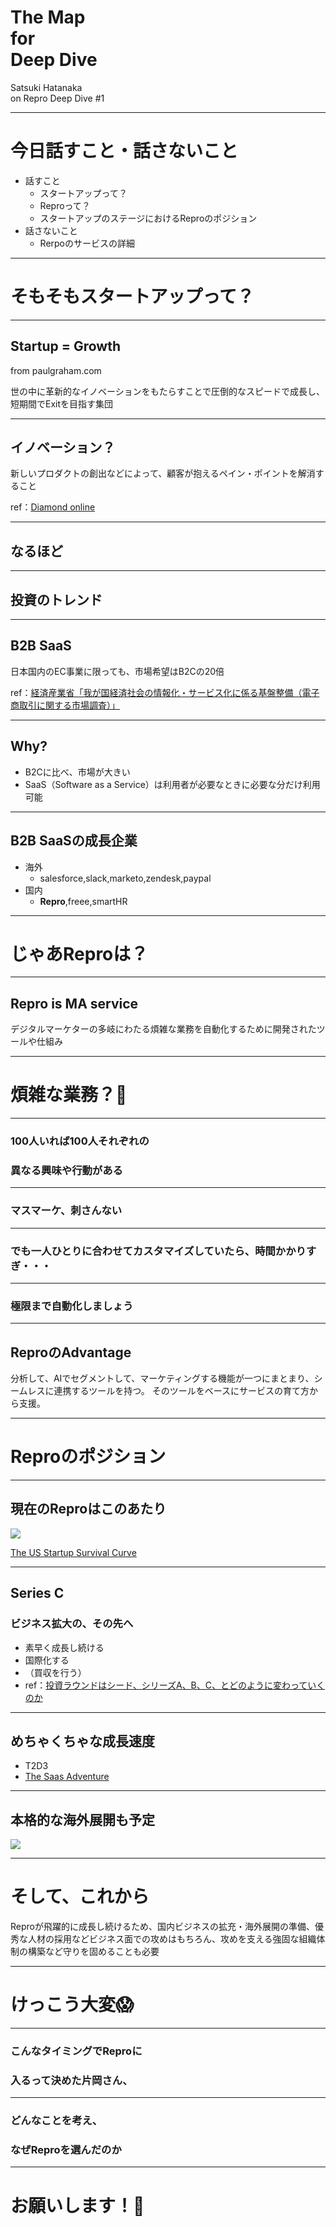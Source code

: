 # The Map<br>for<br>Deep Dive

Satsuki Hatanaka<br>
on Repro Deep Dive #1

---

# 今日話すこと・話さないこと
- 話すこと
  - スタートアップって？
  - Reproって？
  - スタートアップのステージにおけるReproのポジション
- 話さないこと
  - Rerpoのサービスの詳細

---
    
# そもそもスタートアップって？

---

## Startup = Growth
from paulgraham.com

世の中に革新的なイノベーションをもたらすことで圧倒的なスピードで成長し、短期間でExitを目指す集団

---

## イノベーション？

新しいプロダクトの創出などによって、顧客が抱えるペイン・ポイントを解消すること

ref：[Diamond online](https://diamond.jp/articles/-/119041)

---

## なるほど

---

## 投資のトレンド

---

## B2B SaaS

日本国内のEC事業に限っても、市場希望はB2Cの20倍

ref：[経済産業省「我が国経済社会の情報化・サービス化に係る基盤整備（電子商取引に関する市場調査）」](http://www.meti.go.jp/press/2016/06/20160614001/20160614001.html)

---

## Why?

- B2Cに比べ、市場が大きい
- SaaS（Software as a Service）は利用者が必要なときに必要な分だけ利用可能

---

## B2B SaaSの成長企業

- 海外
  - salesforce,slack,marketo,zendesk,paypal
- 国内
  - **Repro**,freee,smartHR

---

# じゃあReproは？

---

## Repro is MA service

デジタルマーケターの多岐にわたる煩雑な業務を自動化するために開発されたツールや仕組み

---

# 煩雑な業務？🤔

---

### 100人いれば100人それぞれの
### 異なる興味や行動がある

---

### マスマーケ、刺さんない

---

### でも一人ひとりに合わせてカスタマイズしていたら、時間かかりすぎ・・・

---

### 極限まで自動化しましょう

---

## ReproのAdvantage

分析して、AIでセグメントして、マーケティングする機能が一つにまとまり、シームレスに連携するツールを持つ。
そのツールをベースにサービスの育て方から支援。

---

# Reproのポジション

---

## 現在のReproはこのあたり
![](/assets/images/survival_curve.png)

[The US Startup Survival Curve](https://jp.techcrunch.com/2017/05/20/20170517heres-how-likely-your-startup-is-to-get-acquired-at-any-stage/)
    
---    
## Series C
### ビジネス拡大の、その先へ
- 素早く成長し続ける
- 国際化する
- （買収を行う）
- ref：[投資ラウンドはシード、シリーズA、B、C、とどのように変わっていくのか](https://medium.com/@PeraPera/%E6%8A%95%E8%B3%87%E3%83%A9%E3%82%A6%E3%83%B3%E3%83%89%E3%81%AF%E3%82%B7%E3%83%BC%E3%83%89-%E3%82%B7%E3%83%AA%E3%83%BC%E3%82%BAa-b-c-%E3%81%A8%E3%81%A9%E3%81%AE%E3%82%88%E3%81%86%E3%81%AB%E5%A4%89%E3%82%8F%E3%81%A3%E3%81%A6%E3%81%84%E3%81%8F%E3%81%AE%E3%81%8B-%E3%82%A8%E3%83%A9%E3%83%83%E3%83%89-%E3%82%AE%E3%83%AB-17fd3f960a0f)

---

## めちゃくちゃな成長速度
- T2D3
- [The Saas Adventure](https://techcrunch.com/2015/02/01/the-saas-travel-adventure/)

---

## 本格的な海外展開も予定
![](/assets/images/lp_en.png)

---

# そして、これから
Reproが飛躍的に成長し続けるため、国内ビジネスの拡充・海外展開の準備、優秀な人材の採用などビジネス面での攻めはもちろん、攻めを支える強固な組織体制の構築など守りを固めることも必要

---

# けっこう大変😱

---

### こんなタイミングでReproに
### 入るって決めた片岡さん、

---

### どんなことを考え、
### なぜReproを選んだのか

---
# お願いします！🤩

